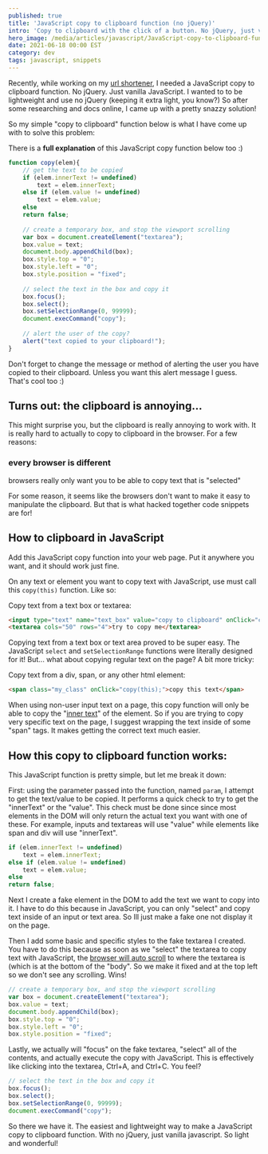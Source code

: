 ```yaml
---
published: true
title: 'JavaScript copy to clipboard function (no jQuery)'
intro: 'Copy to clipboard with the click of a button. No jQuery, just vanilla JavaScript. Simple. Lightweight.'
hero_image: /media/articles/javascript/JavaScript-copy-to-clipboard-function-lightweight-and-with-no-jQuery-2.jpg
date: 2021-06-18 00:00 EST
category: dev
tags: javascript, snippets
---
```

Recently, while working on my  [url shortener](https://sizable.io), I needed a JavaScript copy to clipboard function. No jQuery. Just vanilla JavaScript. I wanted to to be lightweight and use no jQuery (keeping it extra light, you know?) So after some researching and docs online, I came up with a pretty snazzy solution!

So my simple "copy to clipboard" function below is what I have come up with to solve this problem:

There is a **full explanation** of this JavaScript copy function below too :)

```javascript
function copy(elem){
    // get the text to be copied
    if (elem.innerText != undefined)
        text = elem.innerText;
    else if (elem.value != undefined)
        text = elem.value;
    else
    return false;
    
    // create a temporary box, and stop the viewport scrolling
    var box = document.createElement("textarea");
    box.value = text;
    document.body.appendChild(box);
    box.style.top = "0";
    box.style.left = "0";
    box.style.position = "fixed";
    
    // select the text in the box and copy it
    box.focus();
    box.select();
    box.setSelectionRange(0, 99999);
    document.execCommand("copy");
    
    // alert the user of the copy?
    alert("text copied to your clipboard!");
}
```

Don't forget to change the message or method of alerting the user you have copied to their clipboard. Unless you want this alert message I guess. That's cool too :)

## Turns out: the clipboard is annoying...

This might surprise you, but the clipboard is really annoying to work with. It is really hard to actually to copy to clipboard in the browser. For a few reasons:

### every browser is different

browsers really only want you to be able to copy text that is "selected"

For some reason, it seems like the browsers don't want to make it easy to manipulate the clipboard. But that is what hacked together code snippets are for!

## How to clipboard in JavaScript

Add this JavaScript copy function into your web page. Put it anywhere you want, and it should work just fine.

On any text or element you want to copy text with JavaScript, use must call this `copy(this)` function. Like so:

Copy text from a text box or textarea:

```html
<input type="text" name="text_box" value="copy to clipboard" onClick="copy(this);" />
<textarea cols="50" rows="4">try to copy me</textarea>
```

Copying text from a text box or text area proved to be super easy. The JavaScript `select` and `setSelectionRange` functions were literally designed for it! But... what about copying regular text on the page? A bit more tricky:

Copy text from a div, span, or any other html element:

```html
<span class="my_class" onClick="copy(this);">copy this text</span>
```

When using non-user input text on a page, this copy function will only be able to copy the "[inner text](https://www.w3schools.com/jsref/prop_node_innertext.asp)" of the element. So if you are trying to copy very specific text on the page, I suggest wrapping the text inside of some "span" tags. It makes getting the correct text much easier.

## How this copy to clipboard function works:

This JavaScript function is pretty simple, but let me break it down:

First: using the parameter passed into the function, named `param`, I attempt to get the text/value to be copied. It performs a quick check to try to get the "innerText" or the "value". This check must be done since since most elements in the DOM will only return the actual text you want with one of these. For example, inputs and textareas will use "value" while elements like span and div will use "innerText".

```javascript
if (elem.innerText != undefined)
    text = elem.innerText;
else if (elem.value != undefined)
    text = elem.value;
else
return false;
```

Next I create a fake element in the DOM to add the text we want to copy into it. I have to do this because in JavaScript, you can only "select" and copy text inside of an input or text area. So Ill just make a fake one not display it on the page.

Then I add some basic and specific styles to the fake textarea I created. You have to do this because as soon as we "select" the textarea to copy text with JavaScript, the [browser will auto scroll](/articles/css-scroll-animation-and-smooth-scrolling-with-scroll-behavior) to where the textarea is (which is at the bottom of the "body". So we make it fixed and at the top left so we don't see any scrolling. Wins!

```javascript
// create a temporary box, and stop the viewport scrolling
var box = document.createElement("textarea");
box.value = text;
document.body.appendChild(box);
box.style.top = "0";
box.style.left = "0";
box.style.position = "fixed";
```

Lastly, we actually will "focus" on the fake textarea, "select" all of the contents, and actually execute the copy with JavaScript. This is effectively like clicking into the textarea, Ctrl+A, and Ctrl+C. You feel?

```javascript
// select the text in the box and copy it
box.focus();
box.select();
box.setSelectionRange(0, 99999);
document.execCommand("copy");
```

So there we have it. The easiest and lightweight way to make a JavaScript copy to clipboard function. With no jQuery, just vanilla javascript. So light and wonderful!